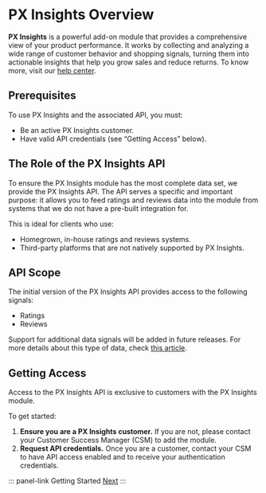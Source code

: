 # PX Insights Overview

**PX Insights** is a powerful add-on module that provides a comprehensive view of your product performance.
It works by collecting and analyzing a wide range of customer behavior and shopping signals, turning them into actionable
insights that help you grow sales and reduce returns. To know more, visit our [help center](https://help.akeneo.com/discovering-px-insights/what-is-px-insights).

## Prerequisites

To use PX Insights and the associated API, you must:

- Be an active PX Insights customer.
- Have valid API credentials (see “Getting Access” below).

## The Role of the PX Insights API

To ensure the PX Insights module has the most complete data set, we provide the PX Insights API. The API serves a
specific and important purpose: it allows you to feed ratings and reviews data into the module from systems that we
do not have a pre-built integration for.

This is ideal for clients who use:

- Homegrown, in-house ratings and reviews systems.
- Third-party platforms that are not natively supported by PX Insights.

## API Scope

The initial version of the PX Insights API provides access to the following signals:

- Ratings
- Reviews

Support for additional data signals will be added in future releases.
For more details about this type of data, check [this article](https://help.akeneo.com/discovering-px-insights/rating-reviews).

## Getting Access

Access to the PX Insights API is exclusive to customers with the PX Insights module.

To get started:

1. **Ensure you are a PX Insights customer.** If you are not, please contact your Customer Success Manager (CSM) to add the module.
2. **Request API credentials.** Once you are a customer, contact your CSM to have API access enabled and to receive your authentication credentials.

::: panel-link Getting Started [Next](/px-insights/getting-started.html)
:::

